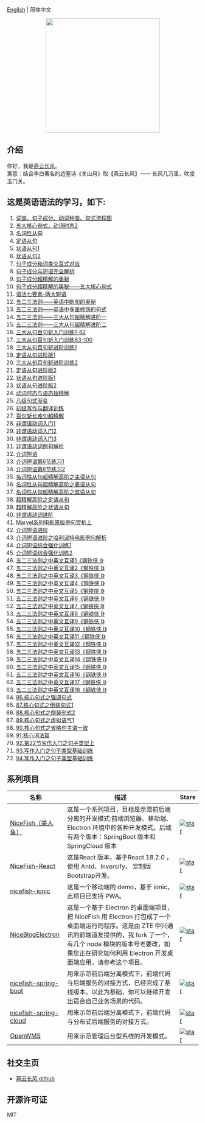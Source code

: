 [English](README.en.md) | 简体中文  

<p align="center">
    <img width="300" src="https://cdn.jsdelivr.net/gh/yanyunchangfeng/cdn@1.0/assets/img/blog/yycf/yanyunchangfeng.png">
</p>

##  介绍
你好，我是[燕云长风](https://yanyunchangfeng.github.io)。   
寓意：结合李白著名的边塞诗《关山月》取【燕云长风】—— 长风几万里，吹度玉门关。

## 这是英语语法的学习，如下:

1.  [词类、句子成分、动词种类、句式流程图](src/app/lesson1/lesson1.pdf) 
2.  [五大核心句式，动词时态2](src/app/lesson2/lesson2.pdf)   
3.  [名词性从句](src/app/lesson3/lesson3.pdf) 
4.  [定语从句](src/app/lesson4/lesson4.pdf)   
5.  [状语从句1](src/app/lesson5/lesson5.pdf)
6.  [状语从句2](src/app/lesson6/lesson6.pdf)   
7.  [句子成分和词类交互式对应](src/app/lesson7/lesson7.pdf)   
8.  [句子成分与短语完全解析](src/app/lesson8/lesson8.pdf)   
9.  [句子成分超精解的奥秘](src/app/lesson9/lesson9.pdf)   
10. [句子成分超精解的奥秘——五大核心句式](src/app/lesson10/lesson10.pdf) 
11. [语法七要素-两大短语](src/app/lesson11/lesson11.pdf)   
12. [五二三法则——英语中断句的奥秘](src/app/lesson12/lesson12.pdf)   
13. [五二三法则——英语中多重修饰的句式](src/app/lesson13/lesson13.pdf)   
14. [五二三法则——三大从句超精解进阶一](src/app/lesson14/lesson14.pdf)   
15. [五二三法则——三大从句超精解进阶二](src/app/lesson15/lesson15.pdf)   
16. [三大从句百句斩入门训练1-62](src/app/lesson16/lesson16.pdf)   
17. [三大从句百句斩入门训练63-100](src/app/lesson17/lesson17.pdf)   
18. [三大从句百句斩进阶训练1](src/app/lesson18/lesson18.pdf)   
19. [定语从句进阶版1](src/app/lesson19/lesson19.pdf) 
20. [三大从句百句斩进阶训练2](src/app/lesson20/lesson20.pdf)   
21. [定语从句进阶版2](src/app/lesson21/lesson21.pdf)   
22. [状语从句进阶版1](src/app/lesson22/lesson22.pdf)   
23. [状语从句进阶版2](src/app/lesson23/lesson23.pdf)   
24. [动词时态与语态超精解](src/app/lesson24/lesson24.pdf)   
25. [八级句式渐变](src/app/lesson25/lesson25.pdf) 
26. [初级写作与翻译训练](src/app/lesson26/lesson26.pdf)   
27. [百句斩长难句超精解](src/app/lesson27/lesson27.pdf)   
28. [非谓语动词入门1](src/app/lesson28/lesson28.pdf)   
29. [非谓语动词入门2](src/app/lesson29/lesson29.pdf)   
30. [非谓语动词入门3](src/app/lesson30/lesson30.pdf)   
31. [非谓语动词例句解析](src/app/lesson31/lesson31.pdf)   
32. [介词短语](src/app/lesson32/lesson32.pdf)   
33. [介词短语第6节练习1](src/app/lesson33/lesson33.pdf) 
34. [介词短语第6节练习2](src/app/lesson34/lesson34.pdf) 
35. [名词性从句超精解高阶之主语从句](src/app/lesson35/lesson35.pdf)   
36. [名词性从句超精解高阶之表语从句](src/app/lesson36/lesson36.pdf)   
37. [名词性从句超精解高阶之宾语从句](src/app/lesson37/lesson37.pdf)   
38. [超精解高阶之定语从句](src/app/lesson38/lesson38.pdf)   
39. [超精解高阶之状语从句](src/app/lesson39/lesson39.pdf)   
40. [非谓语动词进阶](src/app/lesson40/lesson40.pdf)   
41. [Marvel系列电影原版例句赏析上](src/app/lesson41/lesson41.pdf)
42. [介词短语进阶](src/app/lesson42/lesson42.pdf) 
43. [介词短语进阶之哈利波特电影例句解析](src/app/lesson43/lesson43.pdf)   
44. [介词短语综合强化训练1](src/app/lesson44/lesson44.pdf) 
45. [介词短语综合强化训练2](src/app/lesson45/lesson45.pdf)
46. [五二三法则之中英文互译1《钢铁侠 I》](src/app/lesson46/lesson46.pdf)   
47. [五二三法则之中英文互译2《钢铁侠 I》](src/app/lesson47/lesson47.pdf)   
48. [五二三法则之中英文互译3《钢铁侠 I》](src/app/lesson48/lesson48.pdf)   
49. [五二三法则之中英文互译4《钢铁侠 I》](src/app/lesson49/lesson49.pdf)   
50. [五二三法则之中英文互译5《钢铁侠 I》](src/app/lesson50/lesson50.pdf)   
51. [五二三法则之中英文互译6《钢铁侠 I》](src/app/lesson51/lesson51.pdf)   
52. [五二三法则之中英文互译7《钢铁侠 I》](src/app/lesson52/lesson52.pdf)   
53. [五二三法则之中英文互译8《钢铁侠 I》](src/app/lesson53/lesson53.pdf)   
54. [五二三法则之中英文互译9《钢铁侠 I》](src/app/lesson54/lesson54.pdf)   
55. [五二三法则之中英文互译10《钢铁侠 I》](src/app/lesson55/lesson55.pdf)    
56. [五二三法则之中英文互译11《钢铁侠 I》](src/app/lesson56/lesson56.pdf)    
57. [五二三法则之中英文互译12《钢铁侠 I》](src/app/lesson57/lesson57.pdf)    
58. [五二三法则之中英文互译13《钢铁侠 I》](src/app/lesson58/lesson58.pdf)  
59. [五二三法则之中英文互译14《钢铁侠 I》](src/app/lesson59/lesson59.pdf)  
60. [五二三法则之中英文互译15《钢铁侠 I》](src/app/lesson60/lesson60.pdf)  
61. [五二三法则之中英文互译16《钢铁侠 I》](src/app/lesson61/lesson61.pdf)  
62. [五二三法则之中英文互译17《钢铁侠 I》](src/app/lesson62/lesson62.pdf)  
63. [五二三法则之中英文互译18《钢铁侠 I》](src/app/lesson63/lesson63.pdf)  
86. [86.核心句式之强调句式](src/app/lesson86/lesson86.pdf)   
87. [87.核心句式之倒装句式1](src/app/lesson87/lesson87.pdf)   
88. [88.核心句式之倒装句式2](src/app/lesson88/lesson88.pdf)   
89. [89.核心句式之虚拟语气1](src/app/lesson89/lesson89.pdf)      
90. [90.核心句式之省略句主谓一致](src/app/lesson90/lesson90.pdf)
91. [91.核心词法篇](src/app/lesson91/lesson91.pdf) 
92. [92.第22节写作入门之句子类型上](src/app/lesson92/lesson92.pdf)  
93. [93.写作入门之句子类型基础训练](src/app/lesson93/lesson93.pdf)
94. [94.写作入门之句子类型基础训练](src/app/lesson94/lesson94.pdf)  


## 系列项目

|  名称   | 描述  | Stars  |
|  ----  | ----  | ----  |
| [NiceFish（美人鱼）](http://git.oschina.net/mumu-osc/NiceFish/)  | 这是一个系列项目，目标是示范前后端分离的开发模式:前端浏览器、移动端、Electron 环境中的各种开发模式。后端有两个版本：SpringBoot 版本和 SpringCloud 版本 |  <a href='https://gitee.com/mumu-osc/NiceFish/stargazers'><img src='https://gitee.com/mumu-osc/NiceFish/badge/star.svg?theme=gvp' alt='star'></img></a>  |
| [NiceFish-React](https://gitee.com/mumu-osc/NiceFish-React)  |  这是React 版本，基于React 18.2.0 ，使用 Antd、Inversify、 定制版 Bootstrap开发。 | <a href='https://gitee.com/mumu-osc/NiceFish-React/stargazers'><img src='https://gitee.com/mumu-osc/NiceFish-React/badge/star.svg?theme=dark' alt='star'></img></a> |
| [nicefish-ionic](http://git.oschina.net/mumu-osc/nicefish-ionic)  | 这是一个移动端的 demo，基于 ionic，此项目已支持 PWA。| <a href='https://gitee.com/mumu-osc/nicefish-ionic/stargazers'><img src='https://gitee.com/mumu-osc/nicefish-ionic/badge/star.svg?theme=dark' alt='star'></img></a> |
| [NiceBlogElectron](https://gitee.com/mumu-osc/NiceBlogElectron)  | 这是一个基于 Electron 的桌面端项目，把 NiceFish 用 Electron 打包成了一个桌面端运行的程序。这是由 ZTE 中兴通讯的前端道友提供的，我 fork 了一个，有几个 node 模块的版本号老要改，如果您正在研究如何利用 Electron 开发桌面端应用，请参考这个项目。 | <a href='https://gitee.com/mumu-osc/NiceBlogElectron/stargazers'><img src='https://gitee.com/mumu-osc/NiceBlogElectron/badge/star.svg?theme=dark' alt='star'></img></a> |
| [nicefish-spring-boot](https://gitee.com/mumu-osc/nicefish-spring-boot)  | 用来示范前后端分离模式下，前端代码与后端服务的对接方式，已经完成了基线版本。以此为基础，你可以继续开发出适合自己业务场景的代码。| <a href='https://gitee.com/mumu-osc/nicefish-spring-boot/stargazers'><img src='https://gitee.com/mumu-osc/nicefish-spring-boot/badge/star.svg?theme=dark' alt='star'></img></a> |
| [nicefish-spring-cloud](https://gitee.com/mumu-osc/nicefish-spring-cloud)  | 用来示范前后端分离模式下，前端代码与分布式后端服务的对接方式。  | <a href='https://gitee.com/mumu-osc/nicefish-spring-cloud/stargazers'><img src='https://gitee.com/mumu-osc/nicefish-spring-cloud/badge/star.svg?theme=dark' alt='star'></img></a> |
| [OpenWMS](https://gitee.com/mumu-osc/OpenWMS-Frontend)  | 用来示范管理后台型系统的开发模式。| <a href='https://gitee.com/mumu-osc/OpenWMS-Frontend/stargazers'><img src='https://gitee.com/mumu-osc/OpenWMS-Frontend/badge/star.svg?theme=dark' alt='star'></img></a> |  
## 社交主页

- [燕云长风 github](https://github.com/yanyunchangfeng)

## 开源许可证

MIT